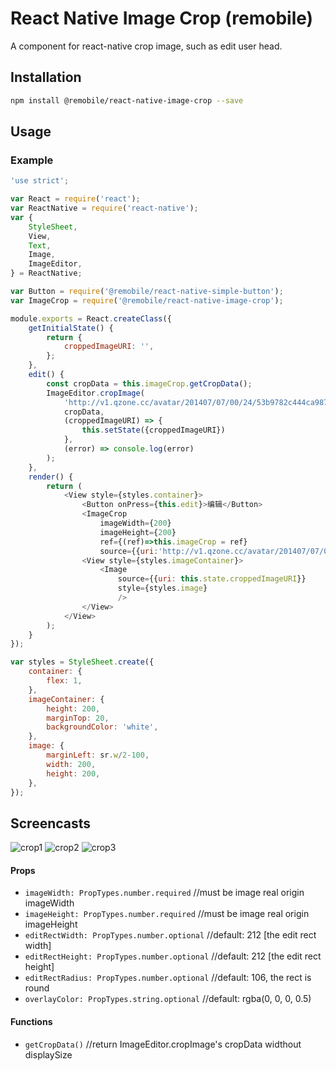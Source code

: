 # React Native Image Crop (remobile)
A component for react-native crop image,  such as edit user head.

## Installation
```sh
npm install @remobile/react-native-image-crop --save
```

## Usage

### Example
```js
'use strict';

var React = require('react');
var ReactNative = require('react-native');
var {
    StyleSheet,
    View,
    Text,
    Image,
    ImageEditor,
} = ReactNative;

var Button = require('@remobile/react-native-simple-button');
var ImageCrop = require('@remobile/react-native-image-crop');

module.exports = React.createClass({
    getInitialState() {
        return {
            croppedImageURI: '',
        };
    },
    edit() {
        const cropData = this.imageCrop.getCropData();
        ImageEditor.cropImage(
            'http://v1.qzone.cc/avatar/201407/07/00/24/53b9782c444ca987.jpg!200x200.jpg',
            cropData,
            (croppedImageURI) => {
                this.setState({croppedImageURI})
            },
            (error) => console.log(error)
        );
    },
    render() {
        return (
            <View style={styles.container}>
                <Button onPress={this.edit}>编辑</Button>
                <ImageCrop
                    imageWidth={200}
                    imageHeight={200}
                    ref={(ref)=>this.imageCrop = ref}
                    source={{uri:'http://v1.qzone.cc/avatar/201407/07/00/24/53b9782c444ca987.jpg!200x200.jpg'}} />
                <View style={styles.imageContainer}>
                    <Image
                        source={{uri: this.state.croppedImageURI}}
                        style={styles.image}
                        />
                </View>
            </View>
        );
    }
});

var styles = StyleSheet.create({
    container: {
        flex: 1,
    },
    imageContainer: {
        height: 200,
        marginTop: 20,
        backgroundColor: 'white',
    },
    image: {
        marginLeft: sr.w/2-100,
        width: 200,
        height: 200,
    },
});
```

## Screencasts

![crop1](https://github.com/remobile/react-native-button/blob/master/screencasts/crop1.gif)
![crop2](https://github.com/remobile/react-native-button/blob/master/screencasts/crop2.gif)
![crop3](https://github.com/remobile/react-native-button/blob/master/screencasts/crop3.gif)

#### Props
- `imageWidth: PropTypes.number.required`  //must be image real origin imageWidth
- `imageHeight: PropTypes.number.required` //must be image real origin imageHeight
- `editRectWidth: PropTypes.number.optional` //default: 212 [the edit rect width]
- `editRectHeight: PropTypes.number.optional` //default: 212 [the edit rect height]
- `editRectRadius: PropTypes.number.optional` //default: 106, the rect is round
- `overlayColor: PropTypes.string.optional` //default: rgba(0, 0, 0, 0.5)
#### Functions
- `getCropData()` //return ImageEditor.cropImage's cropData widthout displaySize
